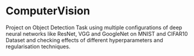 # ComputerVision
Project on Object Detection Task using multiple configurations of deep neural networks like ResNet, VGG and GoogleNet on MNIST and CIFAR10 Dataset and checking effects of different hyperparameters and regularisation techniques.
